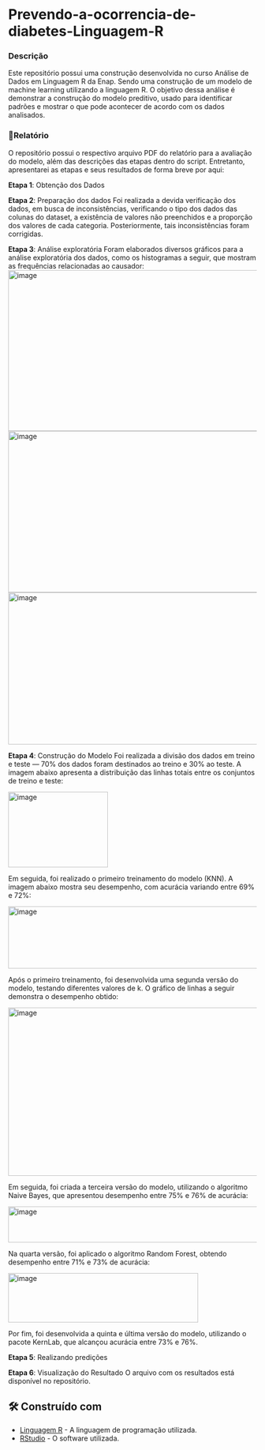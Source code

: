 # Prevendo-a-ocorrencia-de-diabetes-Linguagem-R
### Descrição
Este repositório possui uma construção desenvolvida no curso Análise de Dados em Linguagem R da Enap. Sendo uma construção de um modelo de machine learning utilizando a linguagem R. O objetivo dessa análise é demonstrar a construção do modelo preditivo, usado para identificar padrões e mostrar o que pode acontecer de acordo com os dados analisados.

### 📃Relatório
O repositório possui o respectivo arquivo PDF do relatório para a avaliação do modelo, além das descrições das etapas dentro do script. Entretanto, apresentarei as etapas e seus resultados de forma breve por aqui:

**Etapa 1**: Obtenção dos Dados

**Etapa 2**: Preparação dos dados
  Foi realizada a devida verificação dos dados, em busca de inconsistências, verificando o tipo dos dados das colunas do dataset, a existência de valores não preenchidos e a proporção dos valores de cada categoria. Posteriormente, tais inconsistências foram corrigidas.

**Etapa 3**: Análise exploratória
  Foram elaborados diversos gráficos para a análise exploratória dos dados, como os histogramas a seguir, que mostram as frequências relacionadas ao causador:
<img width="740" height="326" alt="image" src="https://github.com/user-attachments/assets/6c9f5328-02bd-4504-a34d-3bcc0f99233f" />
<img width="761" height="327" alt="image" src="https://github.com/user-attachments/assets/b7d24553-5c83-4bd8-ae56-00ba10c5ce75" />
<img width="771" height="308" alt="image" src="https://github.com/user-attachments/assets/3b57f97d-6330-4775-87e5-2f3691d6ef1d" />

**Etapa 4**: Construção do Modelo
  Foi realizada a divisão dos dados em treino e teste — 70% dos dados foram destinados ao treino e 30% ao teste. A imagem abaixo apresenta a distribuição das linhas totais entre os conjuntos de treino e teste:
  
<img width="202" height="153" alt="image" src="https://github.com/user-attachments/assets/e1936043-8329-4b18-8d54-6ecb81773de6" />

  Em seguida, foi realizado o primeiro treinamento do modelo (KNN). A imagem abaixo mostra seu desempenho, com acurácia variando entre 69% e 72%:
  
  <img width="566" height="126" alt="image" src="https://github.com/user-attachments/assets/3ed7e349-1f74-4646-9616-27f3e0624a7c" />
  
  Após o primeiro treinamento, foi desenvolvida uma segunda versão do modelo, testando diferentes valores de k. O gráfico de linhas a seguir demonstra o desempenho obtido:

<img width="779" height="341" alt="image" src="https://github.com/user-attachments/assets/93495a86-5176-49da-8402-841c6f9caeca" />

  Em seguida, foi criada a terceira versão do modelo, utilizando o algoritmo Naive Bayes, que apresentou desempenho entre 75% e 76% de acurácia:

<img width="840" height="73" alt="image" src="https://github.com/user-attachments/assets/31b459d2-0f39-425d-ac6f-6c69a52b7b51" />

Na quarta versão, foi aplicado o algoritmo Random Forest, obtendo desempenho entre 71% e 73% de acurácia:

<img width="385" height="100" alt="image" src="https://github.com/user-attachments/assets/349dbfa6-ef4d-4b46-a399-072f50e36ddc" />

 Por fim, foi desenvolvida a quinta e última versão do modelo, utilizando o pacote KernLab, que alcançou acurácia entre 73% e 76%.

**Etapa 5**: Realizando predições

**Etapa 6**: Visualização do Resultado
  O arquivo com os resultados está disponível no repositório.

## 🛠️ Construído com

* [Linguagem R](https://www-r--project-org.translate.goog/?_x_tr_sl=en&_x_tr_tl=pt&_x_tr_hl=pt&_x_tr_pto=tc) - A linguagem de programação utilizada.
* [RStudio](https://posit.co/download/rstudio-desktop) - O software utilizada.
